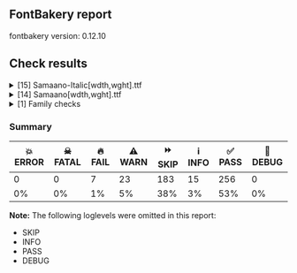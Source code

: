 ## FontBakery report

fontbakery version: 0.12.10





## Check results



<details><summary>[15] Samaano-Italic[wdth,wght].ttf</summary>
<div>
<details>
    <summary>🔥 <b>FAIL</b> Checking correctness of monospaced metadata. <a href="https://fontbakery.readthedocs.io/en/stable/fontbakery/checks/opentype.name.html#"></a></summary>
    <div>







* 🔥 **FAIL** <p>On monospaced fonts, the value of post.isFixedPitch must be set to a non-zero value (meaning 'fixed width monospaced'), but got 0 instead.</p>
 [code: mono-bad-post-isFixedPitch]



* ⚠️ **WARN** <p>The OpenType spec recommends at <a href="https://learn.microsoft.com/en-us/typography/opentype/spec/recom#hhea-table">https://learn.microsoft.com/en-us/typography/opentype/spec/recom#hhea-table</a> that hhea.numberOfHMetrics be set to 3 but this font has 434 instead.
Please read <a href="https://github.com/fonttools/fonttools/issues/3014">https://github.com/fonttools/fonttools/issues/3014</a> to decide whether this makes sense for your font.</p>
 [code: bad-numberOfHMetrics]



</div>
</details>

<details>
    <summary>🔥 <b>FAIL</b> STAT table has Axis Value tables? <a href="https://fontbakery.readthedocs.io/en/stable/fontbakery/checks/opentype.stat.html#"></a></summary>
    <div>







* 🔥 **FAIL** <p>STAT table has no Axis Value tables.</p>
 [code: no-axis-value-tables]



</div>
</details>

<details>
    <summary>🔥 <b>FAIL</b> Shapes languages in all GF glyphsets. <a href="https://fontbakery.readthedocs.io/en/stable/fontbakery/checks/googlefonts.glyphset.html#"></a></summary>
    <div>







* 🔥 **FAIL** <p>GF_Latin_Core glyphset:</p>
<table>
<thead>
<tr>
<th align="left">Language</th>
<th align="left">FAIL messages</th>
</tr>
</thead>
<tbody>
<tr>
<td align="left">nl_Latn (Dutch)</td>
<td align="left">Shaper didn't attach acutecomb to j</td>
</tr>
</tbody>
</table>
 [code: failed-language-shaping]



</div>
</details>

<details>
    <summary>🔥 <b>FAIL</b> Validate STAT particle names and values match the fallback names in GFAxisRegistry. <a href="https://fontbakery.readthedocs.io/en/stable/fontbakery/checks/googlefonts.axisregistry.html#"></a></summary>
    <div>







* 🔥 **FAIL** <p>STAT table is missing Axis Value Records</p>
 [code: missing-axis-values]



</div>
</details>

<details>
    <summary>⚠️ <b>WARN</b> Check glyphs in mark glyph class are non-spacing. <a href="https://fontbakery.readthedocs.io/en/stable/fontbakery/checks/opentype.gdef.html#"></a></summary>
    <div>







* ⚠️ **WARN** <p>The following spacing glyphs may be in the GDEF mark glyph class by mistake:
uni0930_uni094D.blwf (unencoded), uni0930_uni094D.rphf (unencoded), uni093A (U+093A), uni093C (U+093C), uni0945 (U+0945), uni0946 (U+0946), uni0947 (U+0947), uni0948 (U+0948), uni0951 (U+0951), uni0952 (U+0952), uni0953 (U+0953), uni0954 (U+0954), uni0955 (U+0955), uni0956 (U+0956), uni0957 (U+0957), uni0962 (U+0962) and uni0963 (U+0963)</p>
 [code: spacing-mark-glyphs]



</div>
</details>

<details>
    <summary>⚠️ <b>WARN</b> Does GPOS table have kerning information? This check skips monospaced fonts as defined by post.isFixedPitch value <a href="https://fontbakery.readthedocs.io/en/stable/fontbakery/checks/opentype.gpos.html#"></a></summary>
    <div>







* ⚠️ **WARN** <p>GPOS table lacks kerning information.</p>
 [code: lacks-kern-info]



</div>
</details>

<details>
    <summary>⚠️ <b>WARN</b> Check accent of Lcaron, dcaron, lcaron, tcaron <a href="https://fontbakery.readthedocs.io/en/stable/fontbakery/checks/universal.html#"></a></summary>
    <div>









* ⚠️ **WARN** <p>dcaron is decomposed and therefore could not be checked. Please check manually.</p>
 [code: decomposed-outline]



* ⚠️ **WARN** <p>Lcaron is decomposed and therefore could not be checked. Please check manually.</p>
 [code: decomposed-outline]



* ⚠️ **WARN** <p>lcaron is decomposed and therefore could not be checked. Please check manually.</p>
 [code: decomposed-outline]



* ⚠️ **WARN** <p>tcaron is decomposed and therefore could not be checked. Please check manually.</p>
 [code: decomposed-outline]



</div>
</details>

<details>
    <summary>⚠️ <b>WARN</b> Detect any interpolation issues in the font. <a href="https://fontbakery.readthedocs.io/en/stable/fontbakery/checks/universal.html#"></a></summary>
    <div>







* ⚠️ **WARN** <p>Interpolation issues were found in the font:</p>
<pre><code>- Contour order differs in glyph 'uni0946_uni0930_uni094D.abvs': [0, 1, 2, 3, 4, 5, 6] in wght=700,wdth=100, [4, 1, 5, 3, 6, 2, 0] in wght=700,wdth=200.

- Contour 0 start point differs in glyph 'uni0946_uni0930_uni094D.abvs' between location wght=700,wdth=100 and location wght=700,wdth=200

- Contour 0 in glyph 'uni0946_uni0930_uni094D.abvs': becomes underweight between wght=700,wdth=100 and wght=700,wdth=200.

- Contour 5 start point differs in glyph 'uni0946_uni0930_uni094D.abvs' between location wght=700,wdth=100 and location wght=700,wdth=200

- Contour 6 start point differs in glyph 'uni0946_uni0930_uni094D.abvs' between location wght=700,wdth=100 and location wght=700,wdth=200

- Contour 6 in glyph 'uni0946_uni0930_uni094D.abvs': becomes underweight between wght=700,wdth=100 and wght=700,wdth=200.

- Contour order differs in glyph 'igrave': [0, 1, 2, 3] in wght=700,wdth=100, [0, 1, 3, 2] in wght=700,wdth=200.

- Contour order differs in glyph 'uni094C_uni0902.abvs': [0, 1, 2, 3, 4] in wght=700,wdth=100, [0, 1, 3, 4, 2] in wght=700,wdth=200.

- Contour 4 start point differs in glyph 'uni094C_uni0902.abvs' between location wght=700,wdth=100 and location wght=700,wdth=200

- Contour order differs in glyph 'uni094C_uni0902.abvs': [0, 1, 2, 3, 4] in wght=700,wdth=200, [0, 1, 2, 4, 3] in wght=100,wdth=100.

- Contour order differs in glyph 'uni094C_uni0902.abvs': [0, 1, 2, 3, 4] in wght=100,wdth=100, [0, 1, 3, 4, 2] in wght=100,wdth=200.

- Contour order differs in glyph 'egrave': [0, 1, 2, 3, 4, 5] in wght=700,wdth=100, [5, 1, 2, 3, 0, 4] in wght=700,wdth=200.

- Contour order differs in glyph 'uni0947_uni0902.abvs': [0, 1, 2] in wght=700,wdth=100, [0, 2, 1] in wght=700,wdth=200.

- Contour 2 start point differs in glyph 'uni0947_uni0902.abvs' between location wght=700,wdth=100 and location wght=700,wdth=200

- Contour order differs in glyph 'uni0945_uni0930_uni094D.abvs': [0, 1, 2, 3, 4, 5, 6] in wght=700,wdth=100, [4, 2, 5, 3, 6, 0, 1] in wght=700,wdth=200.

- Contour 0 start point differs in glyph 'uni0945_uni0930_uni094D.abvs' between location wght=700,wdth=100 and location wght=700,wdth=200

- Contour 0 in glyph 'uni0945_uni0930_uni094D.abvs': becomes underweight between wght=700,wdth=100 and wght=700,wdth=200.

- Contour 1 start point differs in glyph 'uni0945_uni0930_uni094D.abvs' between location wght=700,wdth=100 and location wght=700,wdth=200

- Contour 1 in glyph 'uni0945_uni0930_uni094D.abvs': becomes underweight between wght=700,wdth=100 and wght=700,wdth=200.

- Contour 5 start point differs in glyph 'uni0945_uni0930_uni094D.abvs' between location wght=700,wdth=100 and location wght=700,wdth=200

- Contour 5 in glyph 'uni0945_uni0930_uni094D.abvs': becomes underweight between wght=700,wdth=100 and wght=700,wdth=200.

- Contour order differs in glyph 'lacute': [0, 1, 2, 3] in wght=700,wdth=100, [0, 1, 3, 2] in wght=700,wdth=200.

- Contour order differs in glyph 'uni0949_uni0902.abvs': [0, 1, 2, 3, 4, 5] in wght=700,wdth=100, [0, 1, 5, 3, 4, 2] in wght=700,wdth=200.

- Contour order differs in glyph 'uni0946_uni0902.abvs': [0, 1, 2, 3, 4] in wght=700,wdth=100, [0, 3, 2, 4, 1] in wght=700,wdth=200.

- Contour order differs in glyph 'uni0946_uni0902.abvs': [0, 1, 2, 3, 4] in wght=700,wdth=200, [0, 1, 2, 4, 3] in wght=100,wdth=100.

- Contour order differs in glyph 'uni0946_uni0902.abvs': [0, 1, 2, 3, 4] in wght=100,wdth=100, [0, 1, 2, 4, 3] in wght=100,wdth=200.

- Contour order differs in glyph 'imacron': [0, 1, 2, 3] in wght=100,wdth=100, [0, 1, 3, 2] in wght=100,wdth=200.

- Contour order differs in glyph 'icircumflex': [0, 1, 2, 3, 4] in wght=100,wdth=100, [0, 1, 4, 2, 3] in wght=100,wdth=200.

- Contour 3 start point differs in glyph 'icircumflex' between location wght=100,wdth=100 and location wght=100,wdth=200

- Contour 3 in glyph 'icircumflex': becomes underweight between wght=100,wdth=100 and wght=100,wdth=200.

- Contour order differs in glyph 'Dcaron': [0, 1, 2, 3, 4, 5, 6] in wght=700,wdth=100, [0, 1, 2, 5, 4, 6, 3] in wght=700,wdth=200.

- Contour 3 start point differs in glyph 'Dcaron' between location wght=700,wdth=100 and location wght=700,wdth=200

- Contour 3 in glyph 'Dcaron': becomes underweight between wght=700,wdth=100 and wght=700,wdth=200.

- Contour 5 start point differs in glyph 'Dcaron' between location wght=700,wdth=100 and location wght=700,wdth=200

- Contour 5 in glyph 'Dcaron': becomes underweight between wght=700,wdth=100 and wght=700,wdth=200.

- Contour order differs in glyph 'iacute': [0, 1, 2, 3] in wght=700,wdth=100, [0, 1, 3, 2] in wght=700,wdth=200.

- Contour order differs in glyph 'ibreve': [0, 1, 2, 3, 4, 5] in wght=100,wdth=100, [0, 1, 3, 4, 5, 2] in wght=100,wdth=200.

- Contour order differs in glyph 'atilde': [0, 1, 2, 3, 4, 5, 6, 7] in wght=100,wdth=100, [7, 1, 5, 2, 4, 0, 3, 6] in wght=100,wdth=200.

- Contour 6 start point differs in glyph 'atilde' between location wght=100,wdth=100 and location wght=100,wdth=200

- Contour order differs in glyph 'itilde': [0, 1, 2, 3, 4, 5] in wght=100,wdth=100, [0, 1, 3, 4, 2, 5] in wght=100,wdth=200.

- Contour order differs in glyph 'racute': [0, 1, 2, 3] in wght=700,wdth=100, [0, 1, 3, 2] in wght=700,wdth=200.

- Contour order differs in glyph 'idieresis': [0, 1, 2, 3, 4] in wght=100,wdth=100, [0, 1, 4, 2, 3] in wght=100,wdth=200.

- Contour order differs in glyph 'uni0948_uni0902.abvs': [0, 1, 2, 3] in wght=700,wdth=100, [0, 2, 3, 1] in wght=700,wdth=200.

- Contour 3 start point differs in glyph 'uni0948_uni0902.abvs' between location wght=700,wdth=100 and location wght=700,wdth=200

- Contour 3 in glyph 'uni0948_uni0902.abvs': becomes underweight between wght=700,wdth=100 and wght=700,wdth=200.

- Contour order differs in glyph 'uni1E39': [0, 1, 2, 3, 4] in wght=700,wdth=100, [0, 1, 4, 3, 2] in wght=700,wdth=200.

- Contour order differs in glyph 'uni0945_uni0902.abvs': [0, 1, 2, 3, 4] in wght=700,wdth=100, [0, 2, 3, 4, 1] in wght=700,wdth=200.

- Contour order differs in glyph 'uni0945_uni0902.abvs': [0, 1, 2, 3, 4] in wght=100,wdth=100, [0, 1, 2, 4, 3] in wght=100,wdth=200.
</code></pre>
 [code: interpolation-issues]



</div>
</details>

<details>
    <summary>⚠️ <b>WARN</b> Validate size, and resolution of article images, and ensure article page has minimum length and includes visual assets. <a href="https://fontbakery.readthedocs.io/en/stable/fontbakery/checks/googlefonts.article.html#"></a></summary>
    <div>







* ⚠️ **WARN** <p>Family metadata at fonts/variable does not have an article.</p>
 [code: lacks-article]



</div>
</details>

<details>
    <summary>⚠️ <b>WARN</b> Check for codepoints not covered by METADATA subsets. <a href="https://fontbakery.readthedocs.io/en/stable/fontbakery/checks/googlefonts.subsets.html#"></a></summary>
    <div>







* ⚠️ **WARN** <p>The following codepoints supported by the font are not covered by
any subsets defined in the font's metadata file, and will never
be served. You can solve this by either manually adding additional
subset declarations to METADATA.pb, or by editing the glyphset
definitions.</p>
<ul>
<li>U+02D8 BREVE: try adding one of: canadian-aboriginal, yi</li>
<li>U+02D9 DOT ABOVE: try adding one of: canadian-aboriginal, yi</li>
<li>U+02DB OGONEK: try adding one of: canadian-aboriginal, yi</li>
<li>U+0302 COMBINING CIRCUMFLEX ACCENT: try adding one of: math, coptic, cherokee, tifinagh</li>
<li>U+0305 COMBINING OVERLINE: try adding one of: elbasan, math, glagolitic, gothic, coptic</li>
<li>U+0306 COMBINING BREVE: try adding one of: old-permic, tifinagh</li>
<li>U+0307 COMBINING DOT ABOVE: try adding one of: canadian-aboriginal, duployan, tifinagh, hebrew, math, coptic, malayalam, old-permic, syriac, todhri, tai-le</li>
<li>U+030A COMBINING RING ABOVE: try adding one of: syriac, duployan</li>
<li>U+030B COMBINING DOUBLE ACUTE ACCENT: try adding one of: osage, cherokee</li>
<li>U+030C COMBINING CARON: try adding one of: cherokee, tai-le</li>
<li>U+0326 COMBINING COMMA BELOW: try adding math</li>
<li>U+0327 COMBINING CEDILLA: try adding math</li>
<li>U+0328 COMBINING OGONEK: not included in any glyphset definition</li>
<li>U+0331 COMBINING MACRON BELOW: try adding one of: caucasian-albanian, thai, gothic, sunuwar, syriac, cherokee, tifinagh</li>
<li>U+2021 DOUBLE DAGGER: try adding adlam</li>
<li>U+2030 PER MILLE SIGN: try adding adlam</li>
<li>U+FB01 LATIN SMALL LIGATURE FI: not included in any glyphset definition</li>
<li>U+FB02 LATIN SMALL LIGATURE FL: not included in any glyphset definition</li>
</ul>
<p>Or you can add the above codepoints to one of the subsets supported by the font: <code>devanagari</code>, <code>latin</code>, <code>latin-ext</code></p>
 [code: unreachable-subsetting]



</div>
</details>

<details>
    <summary>⚠️ <b>WARN</b> Ensure soft_dotted characters lose their dot when combined with marks that replace the dot. <a href="https://fontbakery.readthedocs.io/en/stable/fontbakery/checks/shaping.html#"></a></summary>
    <div>







* ⚠️ **WARN** <p>The dot of soft dotted characters used in orthographies <em>must</em> disappear in the following strings: i̊ i̋ j̀ j́ j̃ j̄ j̈ į̀ į́ į̂ į̃ į̄ į̌</p>
<p>The dot of soft dotted characters <em>should</em> disappear in other cases, for example: i̅ i̇ ỉ ǐ ị̅ ị̇ ị̉ ị̊ ị̋ ị̌ i̦̅ i̦̇ ỉ̦ i̦̊ i̦̋ ǐ̦ i̧̅ i̧̇ ỉ̧ i̧̊</p>
<p>Your font fully covers the following languages that require the soft-dotted feature: Lithuanian (Latn, 2,357,094 speakers).</p>
<p>Your font does <em>not</em> cover the following languages that require the soft-dotted feature: Kpelle, Guinea (Latn, 622,000 speakers), Mundani (Latn, 34,000 speakers), Nzakara (Latn, 50,000 speakers), Sar (Latn, 500,000 speakers), Ejagham (Latn, 120,000 speakers), Mfumte (Latn, 79,000 speakers), Southern Kisi (Latn, 360,000 speakers), Bete-Bendi (Latn, 100,000 speakers), Makaa (Latn, 221,000 speakers), Ngbaka (Latn, 1,020,000 speakers), Aghem (Latn, 38,843 speakers), Dii (Latn, 71,000 speakers), Lugbara (Latn, 2,200,000 speakers), Nateni (Latn, 100,000 speakers), Ijo, Southeast (Latn, 2,471,000 speakers), Zapotec (Latn, 490,000 speakers), Mango (Latn, 77,000 speakers), Ma’di (Latn, 584,000 speakers), Bafut (Latn, 158,146 speakers), Vute (Latn, 21,000 speakers), Belarusian (Cyrl, 10,064,517 speakers), Igbo (Latn, 27,823,640 speakers), Dutch (Latn, 31,709,104 speakers), Gulay (Latn, 250,478 speakers), Avokaya (Latn, 100,000 speakers), Kom (Latn, 360,685 speakers), Basaa (Latn, 332,940 speakers), Cicipu (Latn, 44,000 speakers), Fur (Latn, 1,230,163 speakers), Navajo (Latn, 166,319 speakers), Ebira (Latn, 2,200,000 speakers), Ukrainian (Cyrl, 29,273,587 speakers), Ekpeye (Latn, 226,000 speakers), Koonzime (Latn, 40,000 speakers), Dan (Latn, 1,099,244 speakers), South Central Banda (Latn, 244,000 speakers), Yala (Latn, 200,000 speakers).</p>
 [code: soft-dotted]



</div>
</details>

<details>
    <summary>⚠️ <b>WARN</b> Are there any misaligned on-curve points? <a href="https://fontbakery.readthedocs.io/en/stable/fontbakery/checks/outline.html#"></a></summary>
    <div>







* ⚠️ **WARN** <p>The following glyphs have on-curve points which have potentially incorrect y coordinates:</p>
<pre><code>* Eng (U+014A): X=395.0,Y=1550.0 (should be at cap-height 1548?)

* Eng (U+014A): X=1194.0,Y=1550.0 (should be at cap-height 1548?)

* uni1E4D (U+1E4D): X=890.0,Y=1550.0 (should be at cap-height 1548?)
</code></pre>
 [code: found-misalignments]



</div>
</details>

<details>
    <summary>⚠️ <b>WARN</b> Ensure variable fonts include an avar table. <a href="https://fontbakery.readthedocs.io/en/stable/fontbakery/checks/googlefonts.varfont.html#"></a></summary>
    <div>







* ⚠️ **WARN** <p>This variable font does not have an avar table.</p>
 [code: missing-avar]



</div>
</details>

<details>
    <summary>⚠️ <b>WARN</b> Ensure fonts have ScriptLangTags declared on the 'meta' table. <a href="https://fontbakery.readthedocs.io/en/stable/fontbakery/checks/googlefonts.meta.html#"></a></summary>
    <div>







* ⚠️ **WARN** <p>This font file does not have a 'meta' table.</p>
 [code: lacks-meta-table]



</div>
</details>

<details>
    <summary>⚠️ <b>WARN</b> Checking OS/2 achVendID. <a href="https://fontbakery.readthedocs.io/en/stable/fontbakery/checks/googlefonts.os2.html#"></a></summary>
    <div>







* ⚠️ **WARN** <p>OS/2 VendorID value 'anir' is not yet recognized. If you registered it recently, then it's safe to ignore this warning message. Otherwise, you should set it to your own unique 4 character code, and register it with Microsoft at <a href="https://www.microsoft.com/typography/links/vendorlist.aspx">https://www.microsoft.com/typography/links/vendorlist.aspx</a></p>
 [code: unknown]



</div>
</details>
</div>
</details>

<details><summary>[14] Samaano[wdth,wght].ttf</summary>
<div>
<details>
    <summary>🔥 <b>FAIL</b> Checking correctness of monospaced metadata. <a href="https://fontbakery.readthedocs.io/en/stable/fontbakery/checks/opentype.name.html#"></a></summary>
    <div>







* 🔥 **FAIL** <p>On monospaced fonts, the value of post.isFixedPitch must be set to a non-zero value (meaning 'fixed width monospaced'), but got 0 instead.</p>
 [code: mono-bad-post-isFixedPitch]



* ⚠️ **WARN** <p>The OpenType spec recommends at <a href="https://learn.microsoft.com/en-us/typography/opentype/spec/recom#hhea-table">https://learn.microsoft.com/en-us/typography/opentype/spec/recom#hhea-table</a> that hhea.numberOfHMetrics be set to 3 but this font has 441 instead.
Please read <a href="https://github.com/fonttools/fonttools/issues/3014">https://github.com/fonttools/fonttools/issues/3014</a> to decide whether this makes sense for your font.</p>
 [code: bad-numberOfHMetrics]



</div>
</details>

<details>
    <summary>🔥 <b>FAIL</b> Shapes languages in all GF glyphsets. <a href="https://fontbakery.readthedocs.io/en/stable/fontbakery/checks/googlefonts.glyphset.html#"></a></summary>
    <div>







* 🔥 **FAIL** <p>GF_Latin_Core glyphset:</p>
<table>
<thead>
<tr>
<th align="left">Language</th>
<th align="left">FAIL messages</th>
</tr>
</thead>
<tbody>
<tr>
<td align="left">nl_Latn (Dutch)</td>
<td align="left">Shaper didn't attach acutecomb to j</td>
</tr>
</tbody>
</table>
 [code: failed-language-shaping]



</div>
</details>

<details>
    <summary>⚠️ <b>WARN</b> Check glyphs in mark glyph class are non-spacing. <a href="https://fontbakery.readthedocs.io/en/stable/fontbakery/checks/opentype.gdef.html#"></a></summary>
    <div>







* ⚠️ **WARN** <p>The following spacing glyphs may be in the GDEF mark glyph class by mistake:
uni0930_uni094D.blwf (unencoded), uni0930_uni094D.rphf (unencoded), uni093A (U+093A), uni093C (U+093C), uni0945 (U+0945), uni0946 (U+0946), uni0947 (U+0947), uni0948 (U+0948), uni0955 (U+0955), uni0956 (U+0956), uni0957 (U+0957), uni0962 (U+0962) and uni0963 (U+0963)</p>
 [code: spacing-mark-glyphs]



</div>
</details>

<details>
    <summary>⚠️ <b>WARN</b> Does GPOS table have kerning information? This check skips monospaced fonts as defined by post.isFixedPitch value <a href="https://fontbakery.readthedocs.io/en/stable/fontbakery/checks/opentype.gpos.html#"></a></summary>
    <div>







* ⚠️ **WARN** <p>GPOS table lacks kerning information.</p>
 [code: lacks-kern-info]



</div>
</details>

<details>
    <summary>⚠️ <b>WARN</b> Check accent of Lcaron, dcaron, lcaron, tcaron <a href="https://fontbakery.readthedocs.io/en/stable/fontbakery/checks/universal.html#"></a></summary>
    <div>









* ⚠️ **WARN** <p>dcaron is decomposed and therefore could not be checked. Please check manually.</p>
 [code: decomposed-outline]



* ⚠️ **WARN** <p>Lcaron is decomposed and therefore could not be checked. Please check manually.</p>
 [code: decomposed-outline]



* ⚠️ **WARN** <p>lcaron is decomposed and therefore could not be checked. Please check manually.</p>
 [code: decomposed-outline]



* ⚠️ **WARN** <p>tcaron is decomposed and therefore could not be checked. Please check manually.</p>
 [code: decomposed-outline]



</div>
</details>

<details>
    <summary>⚠️ <b>WARN</b> Detect any interpolation issues in the font. <a href="https://fontbakery.readthedocs.io/en/stable/fontbakery/checks/universal.html#"></a></summary>
    <div>







* ⚠️ **WARN** <p>Interpolation issues were found in the font:</p>
<pre><code>- Contour order differs in glyph 'uni0926_uni094D.haln': [0, 1, 2, 3, 4, 5, 6, 7] in wght=700,wdth=100, [6, 7, 0, 1, 2, 3, 4, 5] in wght=700,wdth=200.

- Contour order differs in glyph 'uni0946_uni0930_uni094D.abvs': [0, 1, 2, 3, 4, 5, 6] in wght=700,wdth=100, [3, 4, 5, 6, 0, 1, 2] in wght=700,wdth=200.

- Contour order differs in glyph 'igrave': [0, 1, 2, 3] in wght=100,wdth=100, [0, 1, 3, 2] in wght=100,wdth=200.

- Contour 3 start point differs in glyph 'igrave' between location wght=100,wdth=100 and location wght=100,wdth=200

- Contour order differs in glyph 'uni095E_uni094D.haln': [0, 1, 2, 3, 4, 5, 6, 7] in wght=700,wdth=100, [6, 7, 0, 1, 2, 3, 4, 5] in wght=700,wdth=200.

- Contour order differs in glyph 'uni092B_uni094D.haln': [0, 1, 2, 3, 4, 5, 6] in wght=700,wdth=100, [5, 6, 0, 1, 2, 3, 4] in wght=700,wdth=200.

- Contour order differs in glyph 'uni094C_uni0902.abvs': [0, 1, 2, 3, 4] in wght=700,wdth=100, [4, 0, 1, 2, 3] in wght=700,wdth=200.

- Contour order differs in glyph 'uni0922_uni094D.haln': [0, 1, 2, 3, 4, 5, 6, 7, 8] in wght=700,wdth=100, [7, 8, 0, 1, 2, 3, 4, 5, 6] in wght=700,wdth=200.

- Contour order differs in glyph 'uni091E_uni094D.haln': [0, 1, 2, 3, 4, 5, 6, 7] in wght=700,wdth=100, [6, 7, 0, 1, 2, 3, 4, 5] in wght=700,wdth=200.

- Contour order differs in glyph 'uni0918_uni094D.haln': [0, 1, 2, 3, 4, 5, 6, 7] in wght=700,wdth=100, [6, 7, 0, 1, 2, 3, 4, 5] in wght=700,wdth=200.

- Contour 0 start point differs in glyph 'Hbar' between location wght=700,wdth=100 and location wght=700,wdth=200

- Contour 1 start point differs in glyph 'Hbar' between location wght=700,wdth=100 and location wght=700,wdth=200

- Contour 2 start point differs in glyph 'Hbar' between location wght=700,wdth=100 and location wght=700,wdth=200

- Contour 3 start point differs in glyph 'Hbar' between location wght=700,wdth=100 and location wght=700,wdth=200

- Contour order differs in glyph 'uni0935_uni094D.haln': [0, 1, 2, 3, 4, 5, 6] in wght=700,wdth=100, [5, 6, 0, 1, 2, 3, 4] in wght=700,wdth=200.

- Contour order differs in glyph 'uni091A_uni094D.haln': [0, 1, 2, 3, 4, 5, 6] in wght=700,wdth=100, [5, 6, 0, 1, 2, 3, 4] in wght=700,wdth=200.

- Contour order differs in glyph 'uni095B_uni094D.haln': [0, 1, 2, 3, 4, 5, 6, 7, 8] in wght=700,wdth=100, [7, 8, 0, 1, 2, 3, 4, 5, 6] in wght=700,wdth=200.

- Contour order differs in glyph 'uni0925_uni094D.haln': [0, 1, 2, 3, 4, 5, 6, 7, 8] in wght=700,wdth=100, [7, 8, 0, 1, 2, 3, 4, 5, 6] in wght=700,wdth=200.

- Contour 0 start point differs in glyph 'hbar' between location wght=700,wdth=100 and location wght=700,wdth=200

- Contour 1 start point differs in glyph 'hbar' between location wght=700,wdth=100 and location wght=700,wdth=200

- Contour 2 start point differs in glyph 'hbar' between location wght=700,wdth=100 and location wght=700,wdth=200

- Contour 3 start point differs in glyph 'hbar' between location wght=700,wdth=100 and location wght=700,wdth=200

- Contour order differs in glyph 'uni0947_uni0902.abvs': [0, 1, 2] in wght=700,wdth=100, [2, 0, 1] in wght=700,wdth=200.

- Contour order differs in glyph 'uni0945_uni0930_uni094D.abvs': [0, 1, 2, 3, 4, 5, 6] in wght=700,wdth=100, [3, 4, 5, 6, 0, 1, 2] in wght=700,wdth=200.

- Contour order differs in glyph 'uni0934_uni094D.haln': [0, 1, 2, 3, 4, 5, 6, 7, 8] in wght=700,wdth=100, [6, 8, 0, 1, 2, 3, 4, 5, 7] in wght=700,wdth=200.

- Contour order differs in glyph 'uni0933_uni094D.haln': [0, 1, 2, 3, 4, 5, 6, 7] in wght=700,wdth=100, [6, 7, 0, 1, 2, 3, 4, 5] in wght=700,wdth=200.

- Contour order differs in glyph 'sacute': [0, 1, 2, 3, 4, 5] in wght=100,wdth=100, [0, 5, 2, 3, 4, 1] in wght=100,wdth=200.

- Contour order differs in glyph 'lacute': [0, 1, 2, 3] in wght=100,wdth=100, [0, 1, 3, 2] in wght=100,wdth=200.

- Contour order differs in glyph 'uni095C_uni094D.haln': [0, 1, 2, 3, 4, 5, 6, 7, 8, 9, 10] in wght=700,wdth=100, [8, 10, 0, 1, 2, 3, 4, 5, 6, 7, 9] in wght=700,wdth=200.

- Contour order differs in glyph 'uni0948_uni0930_uni094D.abvs': [0, 1, 2, 3, 4, 5] in wght=700,wdth=100, [3, 4, 5, 0, 1, 2] in wght=700,wdth=200.

- Contour order differs in glyph 'uni095D_uni094D.haln': [0, 1, 2, 3, 4, 5, 6, 7, 8, 9] in wght=700,wdth=100, [7, 9, 0, 1, 2, 3, 4, 5, 6, 8] in wght=700,wdth=200.

- Contour order differs in glyph 'uni0932_uni094D.haln': [0, 1, 2, 3, 4, 5, 6] in wght=700,wdth=100, [5, 6, 0, 1, 2, 3, 4] in wght=700,wdth=200.

- Contour order differs in glyph 'uni0924_uni094D.haln': [0, 1, 2, 3, 4, 5] in wght=700,wdth=100, [4, 5, 0, 1, 2, 3] in wght=700,wdth=200.

- Contour order differs in glyph 'uni092F_uni094D.haln': [0, 1, 2, 3, 4, 5, 6] in wght=700,wdth=100, [5, 6, 0, 1, 2, 3, 4] in wght=700,wdth=200.

- Contour order differs in glyph 'uni0938_uni094D.haln': [0, 1, 2, 3, 4, 5, 6] in wght=700,wdth=100, [5, 6, 0, 1, 2, 3, 4] in wght=700,wdth=200.

- Contour order differs in glyph 'uni0949_uni0902.abvs': [0, 1, 2, 3, 4, 5] in wght=700,wdth=100, [5, 0, 1, 2, 3, 4] in wght=700,wdth=200.

- Contour order differs in glyph 'uni0921_uni094D.haln': [0, 1, 2, 3, 4, 5, 6, 7, 8, 9] in wght=700,wdth=100, [8, 9, 0, 1, 2, 3, 4, 5, 6, 7] in wght=700,wdth=200.

- Contour order differs in glyph 'uni095F_uni094D.haln': [0, 1, 2, 3, 4, 5, 6, 7] in wght=700,wdth=100, [5, 7, 0, 1, 2, 3, 4, 6] in wght=700,wdth=200.

- Contour order differs in glyph 'uni0946_uni0902.abvs': [0, 1, 2, 3, 4] in wght=700,wdth=100, [4, 0, 1, 2, 3] in wght=700,wdth=200.

- Contour order differs in glyph 'uni0940_uni0930_uni094D.abvs': [0, 1, 2, 3, 4, 5, 6] in wght=700,wdth=100, [3, 4, 5, 6, 0, 1, 2] in wght=700,wdth=200.

- Contour order differs in glyph 'uni094C_uni0930_uni094D.abvs': [0, 1, 2, 3, 4, 5, 6] in wght=700,wdth=100, [3, 4, 5, 6, 0, 1, 2] in wght=700,wdth=200.

- Contour order differs in glyph 'uni0931_uni094D.haln': [0, 1, 2, 3, 4, 5, 6] in wght=700,wdth=100, [4, 6, 0, 1, 2, 3, 5] in wght=700,wdth=200.

- Contour order differs in glyph 'uni0917_uni094D.haln': [0, 1, 2, 3, 4, 5, 6] in wght=700,wdth=100, [5, 6, 0, 1, 2, 3, 4] in wght=700,wdth=200.

- Contour order differs in glyph 'uni0940_uni0902.abvs': [0, 1, 2, 3, 4] in wght=700,wdth=100, [4, 0, 1, 2, 3] in wght=700,wdth=200.

- Contour 0 start point differs in glyph 'endash' between location wght=700,wdth=100 and location wght=700,wdth=200

- Contour order differs in glyph 'uni0958_uni094D.haln': [0, 1, 2, 3, 4, 5, 6, 7, 8, 9] in wght=700,wdth=100, [7, 9, 0, 1, 2, 3, 4, 5, 6, 8] in wght=700,wdth=200.

- Contour order differs in glyph 'imacron': [0, 1, 2, 3] in wght=100,wdth=100, [0, 1, 3, 2] in wght=100,wdth=200.

- Contour order differs in glyph 'uogonek': [0, 1, 2, 3, 4, 5] in wght=700,wdth=100, [1, 5, 3, 4, 0, 2] in wght=700,wdth=200.

- Contour order differs in glyph 'uni091D_uni094D.haln': [0, 1, 2, 3, 4, 5, 6, 7, 8, 9, 10] in wght=700,wdth=100, [9, 10, 0, 1, 2, 3, 4, 5, 6, 7, 8] in wght=700,wdth=200.

- Contour order differs in glyph 'uni092D_uni094D.haln': [0, 1, 2, 3, 4, 5, 6, 7, 8, 9] in wght=700,wdth=100, [8, 9, 0, 1, 2, 3, 4, 5, 6, 7] in wght=700,wdth=200.

- Contour order differs in glyph 'uni091C_uni094D_uni091E_uni094D': [0, 1, 2, 3, 4, 5, 6, 7] in wght=700,wdth=100, [6, 7, 0, 1, 2, 3, 4, 5] in wght=700,wdth=200.

- Contour order differs in glyph 'uni094B_uni0930_uni094D.abvs': [0, 1, 2, 3, 4, 5] in wght=700,wdth=100, [3, 4, 5, 0, 1, 2] in wght=700,wdth=200.

- Contour order differs in glyph 'uni091B_uni094D.haln': [0, 1, 2, 3, 4, 5, 6, 7, 8, 9, 10] in wght=700,wdth=100, [9, 10, 0, 1, 2, 3, 4, 5, 6, 7, 8] in wght=700,wdth=200.

- Contour order differs in glyph 'iacute': [0, 1, 2, 3] in wght=100,wdth=100, [0, 1, 3, 2] in wght=100,wdth=200.

- Contour order differs in glyph 'uni0929_uni094D.haln': [0, 1, 2, 3, 4, 5, 6] in wght=700,wdth=100, [4, 6, 0, 1, 2, 3, 5] in wght=700,wdth=200.

- Contour order differs in glyph 'uni0916_uni094D.haln': [0, 1, 2, 3, 4, 5, 6, 7, 8, 9] in wght=700,wdth=100, [8, 9, 0, 1, 2, 3, 4, 5, 6, 7] in wght=700,wdth=200.

- Contour order differs in glyph 'uni0930_uni094D.haln': [0, 1, 2, 3, 4, 5] in wght=700,wdth=100, [4, 5, 0, 1, 2, 3] in wght=700,wdth=200.

- Contour order differs in glyph 'uni0915_uni094D.haln': [0, 1, 2, 3, 4, 5, 6, 7, 8] in wght=700,wdth=100, [7, 8, 0, 1, 2, 3, 4, 5, 6] in wght=700,wdth=200.

- Contour order differs in glyph 'uni092E_uni094D.haln': [0, 1, 2, 3, 4, 5, 6, 7] in wght=700,wdth=100, [6, 7, 0, 1, 2, 3, 4, 5] in wght=700,wdth=200.

- Contour order differs in glyph 'uni0920_uni094D.haln': [0, 1, 2, 3, 4, 5, 6, 7] in wght=700,wdth=100, [6, 7, 0, 1, 2, 3, 4, 5] in wght=700,wdth=200.

- Contour order differs in glyph 'uni0928_uni094D.haln': [0, 1, 2, 3, 4, 5] in wght=700,wdth=100, [4, 5, 0, 1, 2, 3] in wght=700,wdth=200.

- Contour order differs in glyph 'Eogonek': [0, 1, 2, 3, 4, 5, 6] in wght=700,wdth=100, [0, 1, 6, 3, 4, 5, 2] in wght=700,wdth=200.

- Contour order differs in glyph 'uni0947_uni0930_uni094D.abvs': [0, 1, 2, 3, 4] in wght=700,wdth=100, [3, 4, 0, 1, 2] in wght=700,wdth=200.

- Contour order differs in glyph 'uni0919_uni094D.haln': [0, 1, 2, 3, 4, 5, 6, 7, 8, 9, 10] in wght=700,wdth=100, [9, 10, 0, 1, 2, 3, 4, 5, 6, 7, 8] in wght=700,wdth=200.

- Contour order differs in glyph 'uni0923_uni094D.haln': [0, 1, 2, 3, 4, 5, 6] in wght=700,wdth=100, [5, 6, 0, 1, 2, 3, 4] in wght=700,wdth=200.

- Contour order differs in glyph 'uni0959_uni094D.haln': [0, 1, 2, 3, 4, 5, 6, 7, 8, 9, 10] in wght=700,wdth=100, [8, 10, 0, 1, 2, 3, 4, 5, 6, 7, 9] in wght=700,wdth=200.

- Contour order differs in glyph 'uni0949_uni0930_uni094D.abvs': [0, 1, 2, 3, 4, 5, 6, 7] in wght=700,wdth=100, [3, 4, 5, 6, 7, 0, 1, 2] in wght=700,wdth=200.

- Contour order differs in glyph 'uni0937_uni094D.haln': [0, 1, 2, 3, 4, 5, 6] in wght=700,wdth=100, [5, 6, 0, 1, 2, 3, 4] in wght=700,wdth=200.

- Contour order differs in glyph 'uni094B_uni0902.abvs': [0, 1, 2, 3] in wght=700,wdth=100, [3, 0, 1, 2] in wght=700,wdth=200.

- Contour order differs in glyph 'itilde': [0, 1, 2, 3, 4, 5] in wght=100,wdth=100, [0, 1, 3, 4, 2, 5] in wght=100,wdth=200.

- Contour order differs in glyph 'uni0915_uni094D_uni0937_uni094D': [0, 1, 2, 3, 4, 5, 6, 7, 8, 9, 10] in wght=700,wdth=100, [9, 10, 0, 1, 2, 3, 4, 5, 6, 7, 8] in wght=700,wdth=200.

- Contour order differs in glyph 'uni094A_uni0902.abvs': [0, 1, 2, 3, 4, 5] in wght=700,wdth=100, [5, 0, 1, 2, 3, 4] in wght=700,wdth=200.

- Contour order differs in glyph 'uni091F_uni094D.haln': [0, 1, 2, 3, 4, 5, 6] in wght=700,wdth=100, [5, 6, 0, 1, 2, 3, 4] in wght=700,wdth=200.

- Contour order differs in glyph 'Uogonek': [0, 1, 2, 3, 4, 5] in wght=700,wdth=100, [0, 1, 5, 3, 4, 2] in wght=700,wdth=200.

- Contour order differs in glyph 'Uogonek': [0, 1, 2, 3, 4, 5] in wght=700,wdth=200, [0, 1, 5, 3, 4, 2] in wght=100,wdth=100.

- Contour order differs in glyph 'uni092C_uni094D.haln': [0, 1, 2, 3, 4, 5, 6, 7] in wght=700,wdth=100, [6, 7, 0, 1, 2, 3, 4, 5] in wght=700,wdth=200.

- Contour order differs in glyph 'uni094A_uni0930_uni094D.abvs': [0, 1, 2, 3, 4, 5, 6, 7] in wght=700,wdth=100, [3, 4, 5, 6, 7, 0, 1, 2] in wght=700,wdth=200.

- Contour order differs in glyph 'uni093E_uni0930_uni094D.abvs': [0, 1, 2, 3, 4] in wght=700,wdth=100, [3, 4, 0, 1, 2] in wght=700,wdth=200.

- Contour order differs in glyph 'uni0948_uni0902.abvs': [0, 1, 2, 3] in wght=700,wdth=100, [3, 0, 1, 2] in wght=700,wdth=200.

- Contour order differs in glyph 'uni092A_uni094D.haln': [0, 1, 2, 3, 4, 5] in wght=700,wdth=100, [4, 5, 0, 1, 2, 3] in wght=700,wdth=200.

- Contour order differs in glyph 'uni0927_uni094D.haln': [0, 1, 2, 3, 4, 5, 6, 7, 8] in wght=700,wdth=100, [7, 8, 0, 1, 2, 3, 4, 5, 6] in wght=700,wdth=200.

- Contour order differs in glyph 'uni091C_uni094D.haln': [0, 1, 2, 3, 4, 5, 6, 7] in wght=700,wdth=100, [6, 7, 0, 1, 2, 3, 4, 5] in wght=700,wdth=200.

- Contour order differs in glyph 'uni0945_uni0902.abvs': [0, 1, 2, 3, 4] in wght=700,wdth=100, [4, 0, 1, 2, 3] in wght=700,wdth=200.

- Contour order differs in glyph 'uni0936_uni094D.haln': [0, 1, 2, 3, 4, 5, 6, 7, 8] in wght=700,wdth=100, [7, 8, 0, 1, 2, 3, 4, 5, 6] in wght=700,wdth=200.

- Contour order differs in glyph 'uni095A_uni094D.haln': [0, 1, 2, 3, 4, 5, 6, 7] in wght=700,wdth=100, [6, 7, 0, 1, 2, 3, 4, 5] in wght=700,wdth=200.

- Contour order differs in glyph 'uni0939_uni094D.haln': [0, 1, 2, 3, 4, 5, 6, 7, 8, 9] in wght=700,wdth=100, [8, 9, 0, 1, 2, 3, 4, 5, 6, 7] in wght=700,wdth=200.
</code></pre>
 [code: interpolation-issues]



</div>
</details>

<details>
    <summary>⚠️ <b>WARN</b> Validate size, and resolution of article images, and ensure article page has minimum length and includes visual assets. <a href="https://fontbakery.readthedocs.io/en/stable/fontbakery/checks/googlefonts.article.html#"></a></summary>
    <div>







* ⚠️ **WARN** <p>Family metadata at fonts/variable does not have an article.</p>
 [code: lacks-article]



</div>
</details>

<details>
    <summary>⚠️ <b>WARN</b> Check for codepoints not covered by METADATA subsets. <a href="https://fontbakery.readthedocs.io/en/stable/fontbakery/checks/googlefonts.subsets.html#"></a></summary>
    <div>







* ⚠️ **WARN** <p>The following codepoints supported by the font are not covered by
any subsets defined in the font's metadata file, and will never
be served. You can solve this by either manually adding additional
subset declarations to METADATA.pb, or by editing the glyphset
definitions.</p>
<ul>
<li>U+02D8 BREVE: try adding one of: canadian-aboriginal, yi</li>
<li>U+02D9 DOT ABOVE: try adding one of: canadian-aboriginal, yi</li>
<li>U+02DB OGONEK: try adding one of: canadian-aboriginal, yi</li>
<li>U+0302 COMBINING CIRCUMFLEX ACCENT: try adding one of: math, coptic, cherokee, tifinagh</li>
<li>U+0305 COMBINING OVERLINE: try adding one of: elbasan, math, glagolitic, gothic, coptic</li>
<li>U+0306 COMBINING BREVE: try adding one of: old-permic, tifinagh</li>
<li>U+0307 COMBINING DOT ABOVE: try adding one of: canadian-aboriginal, duployan, tifinagh, hebrew, math, coptic, malayalam, old-permic, syriac, todhri, tai-le</li>
<li>U+030A COMBINING RING ABOVE: try adding one of: syriac, duployan</li>
<li>U+030B COMBINING DOUBLE ACUTE ACCENT: try adding one of: osage, cherokee</li>
<li>U+030C COMBINING CARON: try adding one of: cherokee, tai-le</li>
<li>U+0326 COMBINING COMMA BELOW: try adding math</li>
<li>U+0327 COMBINING CEDILLA: try adding math</li>
<li>U+0328 COMBINING OGONEK: not included in any glyphset definition</li>
<li>U+0331 COMBINING MACRON BELOW: try adding one of: caucasian-albanian, thai, gothic, sunuwar, syriac, cherokee, tifinagh</li>
<li>U+2021 DOUBLE DAGGER: try adding adlam</li>
<li>U+2030 PER MILLE SIGN: try adding adlam</li>
<li>U+FB01 LATIN SMALL LIGATURE FI: not included in any glyphset definition</li>
<li>U+FB02 LATIN SMALL LIGATURE FL: not included in any glyphset definition</li>
</ul>
<p>Or you can add the above codepoints to one of the subsets supported by the font: <code>devanagari</code>, <code>latin</code>, <code>latin-ext</code></p>
 [code: unreachable-subsetting]



</div>
</details>

<details>
    <summary>⚠️ <b>WARN</b> Ensure soft_dotted characters lose their dot when combined with marks that replace the dot. <a href="https://fontbakery.readthedocs.io/en/stable/fontbakery/checks/shaping.html#"></a></summary>
    <div>







* ⚠️ **WARN** <p>The dot of soft dotted characters used in orthographies <em>must</em> disappear in the following strings: i̊ i̋ j̀ j́ j̃ j̄ j̈ į̀ į́ į̂ į̃ į̄ į̌</p>
<p>The dot of soft dotted characters <em>should</em> disappear in other cases, for example: i̅ i̇ ỉ ǐ ị̅ ị̇ ị̉ ị̊ ị̋ ị̌ i̦̅ i̦̇ ỉ̦ i̦̊ i̦̋ ǐ̦ i̧̅ i̧̇ ỉ̧ i̧̊</p>
<p>Your font fully covers the following languages that require the soft-dotted feature: Lithuanian (Latn, 2,357,094 speakers).</p>
<p>Your font does <em>not</em> cover the following languages that require the soft-dotted feature: Kpelle, Guinea (Latn, 622,000 speakers), Mundani (Latn, 34,000 speakers), Nzakara (Latn, 50,000 speakers), Sar (Latn, 500,000 speakers), Ejagham (Latn, 120,000 speakers), Mfumte (Latn, 79,000 speakers), Southern Kisi (Latn, 360,000 speakers), Bete-Bendi (Latn, 100,000 speakers), Makaa (Latn, 221,000 speakers), Ngbaka (Latn, 1,020,000 speakers), Aghem (Latn, 38,843 speakers), Dii (Latn, 71,000 speakers), Lugbara (Latn, 2,200,000 speakers), Nateni (Latn, 100,000 speakers), Ijo, Southeast (Latn, 2,471,000 speakers), Zapotec (Latn, 490,000 speakers), Mango (Latn, 77,000 speakers), Ma’di (Latn, 584,000 speakers), Bafut (Latn, 158,146 speakers), Vute (Latn, 21,000 speakers), Belarusian (Cyrl, 10,064,517 speakers), Igbo (Latn, 27,823,640 speakers), Dutch (Latn, 31,709,104 speakers), Gulay (Latn, 250,478 speakers), Avokaya (Latn, 100,000 speakers), Kom (Latn, 360,685 speakers), Basaa (Latn, 332,940 speakers), Cicipu (Latn, 44,000 speakers), Fur (Latn, 1,230,163 speakers), Navajo (Latn, 166,319 speakers), Ebira (Latn, 2,200,000 speakers), Ukrainian (Cyrl, 29,273,587 speakers), Ekpeye (Latn, 226,000 speakers), Koonzime (Latn, 40,000 speakers), Dan (Latn, 1,099,244 speakers), South Central Banda (Latn, 244,000 speakers), Yala (Latn, 200,000 speakers).</p>
 [code: soft-dotted]



</div>
</details>

<details>
    <summary>⚠️ <b>WARN</b> Are there any misaligned on-curve points? <a href="https://fontbakery.readthedocs.io/en/stable/fontbakery/checks/outline.html#"></a></summary>
    <div>







* ⚠️ **WARN** <p>The following glyphs have on-curve points which have potentially incorrect y coordinates:</p>
<pre><code>* Eng (U+014A): X=112.0,Y=1550.0 (should be at cap-height 1548?)

* Eng (U+014A): X=911.0,Y=1550.0 (should be at cap-height 1548?)

* uni0162 (U+0162): X=62.0,Y=-617.0 (should be at descender -615?)

* uni0162 (U+0162): X=-90.0,Y=-617.0 (should be at descender -615?)

* uni01C4 (U+01C4): X=213.0,Y=1550.0 (should be at cap-height 1548?)

* uni01C4 (U+01C4): X=213.0,Y=1549.0 (should be at cap-height 1548?)

* uni01C4 (U+01C4): X=132.0,Y=1549.0 (should be at cap-height 1548?)

* uni01C5 (U+01C5): X=214.0,Y=1550.0 (should be at cap-height 1548?)

* uni01C5 (U+01C5): X=214.0,Y=1549.0 (should be at cap-height 1548?)

* uni01C5 (U+01C5): X=133.0,Y=1549.0 (should be at cap-height 1548?)
</code></pre>
 [code: found-misalignments]



</div>
</details>

<details>
    <summary>⚠️ <b>WARN</b> Check the direction of the outermost contour in each glyph <a href="https://fontbakery.readthedocs.io/en/stable/fontbakery/checks/outline.html#"></a></summary>
    <div>







* ⚠️ **WARN** <p>The following glyphs have a counter-clockwise outer contour:</p>
<pre><code>* Hbar (U+0126) has a counter-clockwise outer contour

* Hbar (U+0126) has a counter-clockwise outer contour

* Hbar (U+0126) has a counter-clockwise outer contour

* Hbar (U+0126) has a counter-clockwise outer contour

* endash (U+2013) has a counter-clockwise outer contour

* hbar (U+0127) has a counter-clockwise outer contour

* hbar (U+0127) has a counter-clockwise outer contour

* hbar (U+0127) has a counter-clockwise outer contour

* hbar (U+0127) has a counter-clockwise outer contour
</code></pre>
 [code: ccw-outer-contour]



</div>
</details>

<details>
    <summary>⚠️ <b>WARN</b> Ensure variable fonts include an avar table. <a href="https://fontbakery.readthedocs.io/en/stable/fontbakery/checks/googlefonts.varfont.html#"></a></summary>
    <div>







* ⚠️ **WARN** <p>This variable font does not have an avar table.</p>
 [code: missing-avar]



</div>
</details>

<details>
    <summary>⚠️ <b>WARN</b> Ensure fonts have ScriptLangTags declared on the 'meta' table. <a href="https://fontbakery.readthedocs.io/en/stable/fontbakery/checks/googlefonts.meta.html#"></a></summary>
    <div>







* ⚠️ **WARN** <p>This font file does not have a 'meta' table.</p>
 [code: lacks-meta-table]



</div>
</details>

<details>
    <summary>⚠️ <b>WARN</b> Checking OS/2 achVendID. <a href="https://fontbakery.readthedocs.io/en/stable/fontbakery/checks/googlefonts.os2.html#"></a></summary>
    <div>







* ⚠️ **WARN** <p>OS/2 VendorID value 'anir' is not yet recognized. If you registered it recently, then it's safe to ignore this warning message. Otherwise, you should set it to your own unique 4 character code, and register it with Microsoft at <a href="https://www.microsoft.com/typography/links/vendorlist.aspx">https://www.microsoft.com/typography/links/vendorlist.aspx</a></p>
 [code: unknown]



</div>
</details>
</div>
</details>

<details><summary>[1] Family checks</summary>
<div>
<details>
    <summary>🔥 <b>FAIL</b> Ensure VFs have 'ital' STAT axis. <a href="https://fontbakery.readthedocs.io/en/stable/fontbakery/checks/opentype.stat.html#"></a></summary>
    <div>







* 🔥 **FAIL** <p>Font Samaano-Italic[wdth,wght].ttf is missing an 'ital' axis.</p>
 [code: missing-ital-axis]



</div>
</details>
</div>
</details>




### Summary

| 💥 ERROR | ☠ FATAL | 🔥 FAIL | ⚠️ WARN | ⏩ SKIP | ℹ️ INFO | ✅ PASS | 🔎 DEBUG | 
| ---|---|---|---|---|---|---|---|
| 0 | 0 | 7 | 23 | 183 | 15 | 256 | 0 | 
| 0% | 0% | 1% | 5% | 38% | 3% | 53% | 0% | 



**Note:** The following loglevels were omitted in this report:


* SKIP
* INFO
* PASS
* DEBUG
